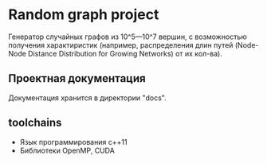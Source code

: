# Random graph project

Генератор случайных графов из 10^5—10^7 вершин, с возможностью получения характиристик (например, распределения длин путей (Node-Node Distance Distribution for Growing Networks) от их кол-ва).

## Проектная документация

Документация хранится в директории "docs".

## toolchains

* Язык программирования с++11
* Библиотеки OpenMP, CUDA
